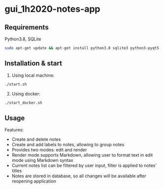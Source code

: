# gui_1h2020-notes-app
##  Requirements
Python3.8, SQLite
```bash
sudo apt-get update && apt-get install python3.8 sqlite3 python3-pyqt5 python3-pyqt5.qtwebengine
```  
## Installation & start  
1. Using local machine:  

```bash
./start.sh
```  
2. Using docker:  

```bash
./start_docker.sh
```  
## Usage
Features:  
* Create and delete notes  
* Create and add labels to notes, allowing to group notes  
* Provides two modes: edit and render  
* Render mode supports Markdown, allowing user to format text in edit mode using Markdown syntax  
* Current notes list can be filtered by user input, filter is applied to notes' titles  
* Notes are stored in database, so all changes will be available after reopening application  
